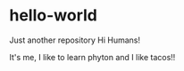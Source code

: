 # hello-world
Just another repository
Hi Humans!

It's me, I like to learn phyton and I like tacos!!
